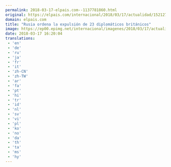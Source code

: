 ```yaml
---
permalink: 2018-03-17-elpais.com--1137781860.html
original: https://elpais.com/internacional/2018/03/17/actualidad/1521279479_701401.html#?ref=rss&format=simple&link=link
domain: elpais.com
title: "Rusia ordena la expulsión de 23 diplomáticos británicos"
image: https://ep00.epimg.net/internacional/imagenes/2018/03/17/actualidad/1521279479_701401_1521279758_rrss_normal.jpg
date: 2018-03-17 16:20:04
translations: 
 - 'en'
 - 'de'
 - 'ru'
 - 'ja'
 - 'fr'
 - 'it'
 - 'zh-CN'
 - 'zh-TW'
 - 'ar'
 - 'fa'
 - 'pt'
 - 'hi'
 - 'tr'
 - 'id'
 - 'nl'
 - 'sv'
 - 'vi'
 - 'pl'
 - 'ko'
 - 'no'
 - 'da'
 - 'th'
 - 'ta'
 - 'ms'
 - 'hy'
---
```


